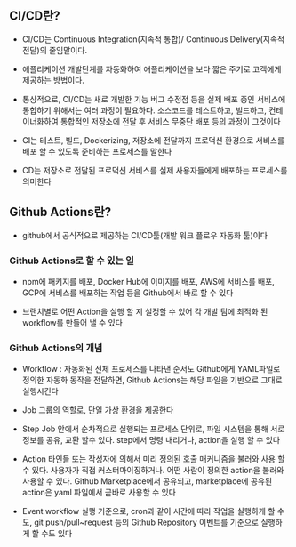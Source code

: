 ## CI/CD란?

* CI/CD는 Continuous Integration(지속적 통합)/ Continuous Delivery(지속적 전달)의 줄임말이다.

* 애플리케이션 개발단계를 자동화하여 애플리케이션을 보다 짧은 주기로 고객에게 제공하는 방법이다.

* 통상적으로, CI/CD는 새로 개발한 기능 버그 수정점 등을 실제 배포 중인 서비스에 통합하기 위해서는 여러 과정이 필요하다. 소스코드를 테스트하고, 빌드하고, 컨테이너화하여 통합적인 저장소에 전달 후 서비스 무중단 배포 등의 과정이 그것이다

* CI는 테스트, 빌드, Dockerizing, 저장소에 전달까지 프로덕션 환경으로 서비스를 배포 할 수 있도록 준비하는 프로세스를 말한다

* CD는 저장소로 전달된 프로덕션 서비스를 실제 사용자들에게 배포하는 프로세스를 의미한다

## Github Actions란?

* github에서 공식적으로 제공하는 CI/CD툴(개발 워크 플로우 자동화 툴)이다

### Github Actions로 할 수 있는 일

* npm에 패키지를 배포, Docker Hub에 이미지를 배포, AWS에 서비스를 배포, GCP에 서비스를 배포하는 작업 등을 Github에서 바로 할 수 있다

* 브랜치별로 어떤 Action을 실행 할 지 설정할 수 있어 각 개발 팀에 최적화 된 workflow를 만들어 낼 수 있다

### Github Actions의 개념

* Workflow : 자동화된 전체 프로세스를 나타낸 순서도 Github에게 YAML파일로 정의한 자동화 동작을 전달하면, Github Actions는 해당 파일을 기반으로 그대로 실행시킨다

* Job 그룹의 역할로, 단일 가상 환경을 제공한다

* Step Job 안에서 순차적으로 실행되는 프로세스 단위로, 파일 시스템을 통해 서로 정보를 공유, 교환  할수 있다. step에서 명령 내리거나, action을 실행 할 수 있다

* Action 타인들 또는 작성자에 의해서 미리 정의된 호출 매커니즘을 불러와 사용 할 수 있다. 사용자가 직접 커스터마이징하거나. 어떤 사람이 정의한 action을 불러와 사용할 수 있다. Github Marketplace에서 공유되고, marketplace에 공유된 action은 yaml 파일에서 곧바로 사용할 수 있다

* Event workflow 실행 기준으로, cron과 같이 시간에 따라 작업을 실행하게 할 수도, git push/pull~request 등의 Github Repository 이벤트를 기준으로 실행하게 할 수도 있다